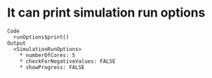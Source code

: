 # It can print simulation run options

    Code
      runOptions$print()
    Output
      <SimulationRunOptions>
        * numberOfCores: 5
        * checkForNegativeValues: FALSE
        * showProgress: FALSE

